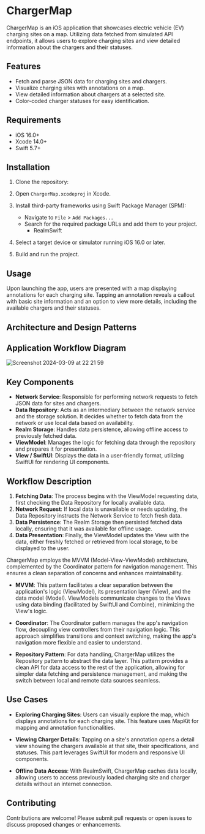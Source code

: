 # ChargerMap

ChargerMap is an iOS application that showcases electric vehicle (EV) charging sites on a map. Utilizing data fetched from simulated API endpoints, it allows users to explore charging sites and view detailed information about the chargers and their statuses.

## Features

- Fetch and parse JSON data for charging sites and chargers.
- Visualize charging sites with annotations on a map.
- View detailed information about chargers at a selected site.
- Color-coded charger statuses for easy identification.

## Requirements

- iOS 16.0+
- Xcode 14.0+
- Swift 5.7+

## Installation

1. Clone the repository:
   
2. Open `ChargerMap.xcodeproj` in Xcode.

3. Install third-party frameworks using Swift Package Manager (SPM):
   - Navigate to `File` > `Add Packages...`
   - Search for the required package URLs and add them to your project.
     - RealmSwift

4. Select a target device or simulator running iOS 16.0 or later.

5. Build and run the project.

## Usage

Upon launching the app, users are presented with a map displaying annotations for each charging site. Tapping an annotation reveals a callout with basic site information and an option to view more details, including the available chargers and their statuses.

## Architecture and Design Patterns

## Application Workflow Diagram

![Screenshot 2024-03-09 at 22 21 59](https://github.com/codexprojects/chargemap/assets/3816522/5ce33572-6140-462e-96d0-5b863e34777f)

## Key Components

- **Network Service**: Responsible for performing network requests to fetch JSON data for sites and chargers.
- **Data Repository**: Acts as an intermediary between the network service and the storage solution. It decides whether to fetch data from the network or use local data based on availability.
- **Realm Storage**: Handles data persistence, allowing offline access to previously fetched data.
- **ViewModel**: Manages the logic for fetching data through the repository and prepares it for presentation.
- **View / SwiftUI**: Displays the data in a user-friendly format, utilizing SwiftUI for rendering UI components.

## Workflow Description

1. **Fetching Data**: The process begins with the ViewModel requesting data, first checking the Data Repository for locally available data.
2. **Network Request**: If local data is unavailable or needs updating, the Data Repository instructs the Network Service to fetch fresh data.
3. **Data Persistence**: The Realm Storage then persisted fetched data locally, ensuring that it was available for offline usage.
4. **Data Presentation**: Finally, the ViewModel updates the View with the data, either freshly fetched or retrieved from local storage, to be displayed to the user.

ChargerMap employs the MVVM (Model-View-ViewModel) architecture, complemented by the Coordinator pattern for navigation management. This ensures a clean separation of concerns and enhances maintainability.

- **MVVM**: This pattern facilitates a clear separation between the application's logic (ViewModel), its presentation layer (View), and the data model (Model). ViewModels communicate changes to the Views using data binding (facilitated by SwiftUI and Combine), minimizing the View's logic.

- **Coordinator**: The Coordinator pattern manages the app's navigation flow, decoupling view controllers from their navigation logic. This approach simplifies transitions and context switching, making the app's navigation more flexible and easier to understand.

- **Repository Pattern**: For data handling, ChargerMap utilizes the Repository pattern to abstract the data layer. This pattern provides a clean API for data access to the rest of the application, allowing for simpler data fetching and persistence management, and making the switch between local and remote data sources seamless.

## Use Cases

- **Exploring Charging Sites**: Users can visually explore the map, which displays annotations for each charging site. This feature uses MapKit for mapping and annotation functionalities.

- **Viewing Charger Details**: Tapping on a site's annotation opens a detail view showing the chargers available at that site, their specifications, and statuses. This part leverages SwiftUI for modern and responsive UI components.

- **Offline Data Access**: With RealmSwift, ChargerMap caches data locally, allowing users to access previously loaded charging site and charger details without an internet connection.


## Contributing

Contributions are welcome! Please submit pull requests or open issues to discuss proposed changes or enhancements.


